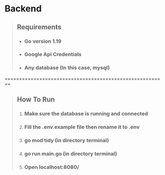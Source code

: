 # Backend
> ## Requirements
> - ### Go version 1.19
> - ### Google Api Credentials
> - ### Any database (In this case, mysql)
========================================================

> ## How To Run
> 1. ### Make sure the database is running and connected
> 2. ### Fill the .env.example file then rename it to .env
> 3. ### go mod tidy (in directory terminal)
> 4. ### go run main.go (in directory terminal)
> 5. ### Open localhost:8080/